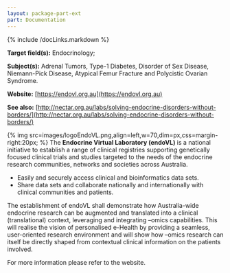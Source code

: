 ```yaml
---
layout: package-part-ext
part: Documentation
---
```

{% include /docLinks.markdown %}
  
**Target field(s):** Endocrinology; 

**Subject(s):** Adrenal Tumors, Type-1 Diabetes, Disorder of Sex Disease, Niemann-Pick Disease, Atypical Femur Fracture and Polycistic Ovarian Syndrome. 

**Website:** [https://endovl.org.au](https://endovl.org.au)

**See also:** [http://nectar.org.au/labs/solving-endocrine-disorders-without-borders/](http://nectar.org.au/labs/solving-endocrine-disorders-without-borders/) 


{% img src=images/logoEndoVL.png,align=left,w=70,dim=px,css=margin-right:20px; %}
The **Endocrine Virtual Laboratory (endoVL)** is a national initiative to establish a range of clinical registries supporting genetically focused clinical trials and studies targeted to the needs of the endocrine research communities, networks and societies across Australia.

* Easily and securely access clinical and bioinformatics data sets.
* Share data sets and collaborate nationally and internationally with clinical communities and patients.

The establishment of endoVL shall demonstrate how Australia-wide endocrine research can be augmented and translated into a clinical (translational) context, leveraging and integrating –omics capabilities. This will realise the vision of personalised e-Health by providing a seamless, user-oriented research environment and will show how –omics research can itself be directly shaped from contextual clinical information on the patients involved.



For more information please refer to the website.
